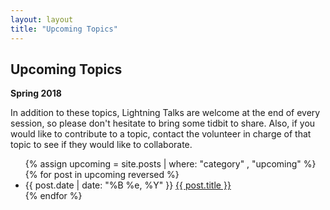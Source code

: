 ```yaml
---
layout: layout
title: "Upcoming Topics"
---
```


<section class="content">

Upcoming Topics
===============

**Spring 2018**

In addition to these topics, Lightning Talks are welcome at the end of every session, so please don't hesitate to bring some tidbit to share. Also, if you would like to contribute to a topic, contact the volunteer in charge of that topic to see if they would like to collaborate.

<ul class="listing">
  {% assign upcoming = site.posts | where: "category" , "upcoming" %}
  {% for post in upcoming reversed %}
  <li>
  <span>{{ post.date | date: "%B %e, %Y" }}</span> <a href="{{ site.url }}{{ post.url }}">{{ post.title }}</a>
  </li>
  {% endfor %}
</ul>
</section>
